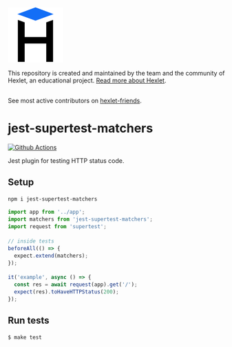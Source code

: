 ##
[![Hexlet Ltd. logo](https://raw.githubusercontent.com/Hexlet/assets/master/images/hexlet_logo128.png)](https://hexlet.io/?utm_source=github&utm_medium=link&utm_campaign=nodejs-package)

This repository is created and maintained by the team and the community of Hexlet, an educational project. [Read more about Hexlet](https://hexlet.io/?utm_source=github&utm_medium=link&utm_campaign=nodejs-package).
##

See most active contributors on [hexlet-friends](https://friends.hexlet.io/).

# jest-supertest-matchers

[![Github Actions](../../workflows/CI/badge.svg)](../../actions?query=workflow%3A"CI")

Jest plugin for testing HTTP status code.

## Setup

```sh
npm i jest-supertest-matchers
```

```javascript
import app from '../app';
import matchers from 'jest-supertest-matchers';
import request from 'supertest';

// inside tests
beforeAll(() => {
  expect.extend(matchers);
});

it('example', async () => {
  const res = await request(app).get('/');
  expect(res).toHaveHTTPStatus(200);
});
```

## Run tests

```sh
$ make test
```
